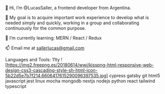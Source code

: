  👋 Hi, I’m @LucasSaller, a frontend developer from Argentina.
 
 👀 My goal is to acquire important work experience to develop what is needed simply and quickly, 
     working in a group and collaborating continuously for the common purpose.
 
 🌱 I’m currently learning: MERN / React / Redux 
 
 📫 Email me at sallerlucas@gmail.com

Languages and Tools:
11ty ![https://img2.freepng.es/20180614/wwi/kisspng-html-responsive-web-design-css3-cascading-style-sh-html-icon-5b22d5e7b7f214.6606417615290096397535.jpg] cypress gatsby git html5 javascript jest linux mocha mongodb nextjs nodejs python react tailwind typescript
